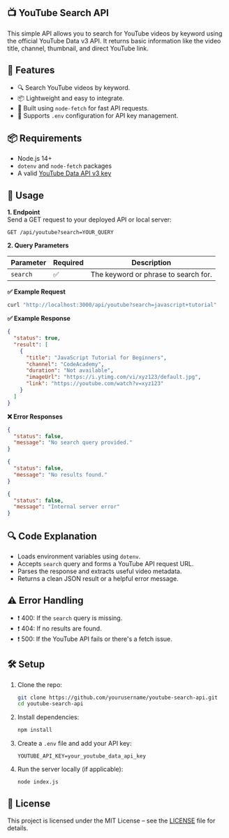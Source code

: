 ## 📺 YouTube Search API

This simple API allows you to search for YouTube videos by keyword using the official YouTube Data v3 API. It returns basic information like the video title, channel, thumbnail, and direct YouTube link.

## 🚀 Features

- 🔍 Search YouTube videos by keyword.
- 📦 Lightweight and easy to integrate.
- 📡 Built using `node-fetch` for fast API requests.
- 🧩 Supports `.env` configuration for API key management.

## 📦 Requirements

- Node.js 14+
- `dotenv` and `node-fetch` packages
- A valid [YouTube Data API v3 key](https://console.developers.google.com/)

## 📡 Usage

**1. Endpoint**  
Send a GET request to your deployed API or local server:
```
GET /api/youtube?search=YOUR_QUERY
```

**2. Query Parameters**

| Parameter | Required | Description                              |
|-----------|----------|------------------------------------------|
| `search`  | ✅       | The keyword or phrase to search for.     |

**✅ Example Request**
```bash
curl "http://localhost:3000/api/youtube?search=javascript+tutorial"
```

**✅ Example Response**
```json
{
  "status": true,
  "result": [
    {
      "title": "JavaScript Tutorial for Beginners",
      "channel": "CodeAcademy",
      "duration": "Not available",
      "imageUrl": "https://i.ytimg.com/vi/xyz123/default.jpg",
      "link": "https://youtube.com/watch?v=xyz123"
    }
  ]
}
```

**❌ Error Responses**

```json
{
  "status": false,
  "message": "No search query provided."
}
```

```json
{
  "status": false,
  "message": "No results found."
}
```

```json
{
  "status": false,
  "message": "Internal server error"
}
```

## 🔍 Code Explanation

- Loads environment variables using `dotenv`.
- Accepts `search` query and forms a YouTube API request URL.
- Parses the response and extracts useful video metadata.
- Returns a clean JSON result or a helpful error message.

## ⚠️ Error Handling

- ❗ 400: If the `search` query is missing.
- ❗ 404: If no results are found.
- ❗ 500: If the YouTube API fails or there's a fetch issue.

## 🛠️ Setup

1. Clone the repo:
   ```bash
   git clone https://github.com/yourusername/youtube-search-api.git
   cd youtube-search-api
   ```

2. Install dependencies:
   ```bash
   npm install
   ```

3. Create a `.env` file and add your API key:
   ```
   YOUTUBE_API_KEY=your_youtube_data_api_key
   ```

4. Run the server locally (if applicable):
   ```bash
   node index.js
   ```

## 📄 License

This project is licensed under the MIT License – see the [LICENSE](https://github.com/NotFlexCoder/youtube-search/blob/main/LICENSE) file for details.
